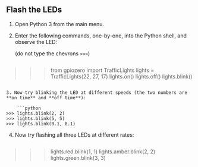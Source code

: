 ## Flash the LEDs

1. Open Python 3 from the main menu.

2. Enter the following commands, one-by-one, into the Python shell, and observe the LED:
    
    (do not type the chevrons `>>>`)
    
    ```python
>>> from gpiozero import TrafficLights
>>> lights = TrafficLights(22, 27, 17)
>>> lights.on()
>>> lights.off()
>>> lights.blink()
```

3. Now try blinking the LED at different speeds (the two numbers are **on time** and **off time**):
    
    ```python
>>> lights.blink(2, 2)
>>> lights.blink(5, 5)
>>> lights.blink(0.1, 0.1)
```

4. Now try flashing all three LEDs at different rates:
    
    ```python
>>> lights.red.blink(1, 1)
>>> lights.amber.blink(2, 2)
>>> lights.green.blink(3, 3)
```